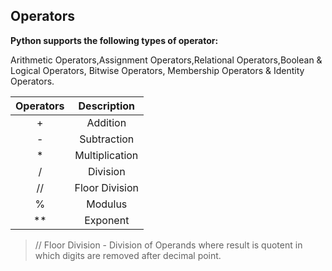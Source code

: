 ## Operators

**Python supports the following types of operator:** 

Arithmetic Operators,Assignment Operators,Relational Operators,Boolean & Logical Operators, Bitwise Operators, Membership Operators & Identity Operators.

| Operators | Description |
| :-----------: | :-----------: |
|+|Addition|
|-|Subtraction|
|*|Multiplication|
|/|Division|
|//|Floor Division|
|%|Modulus|
|**|Exponent|

> // Floor Division - Division of Operands where result is quotent in which digits are removed after decimal point.